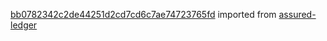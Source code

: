 [bb0782342c2de44251d2cd7cd6c7ae74723765fd](https://github.com/insolar/assured-ledger/commit/bb0782342c2de44251d2cd7cd6c7ae74723765fd) imported from [assured-ledger](https://github.com/insolar/assured-ledger)
